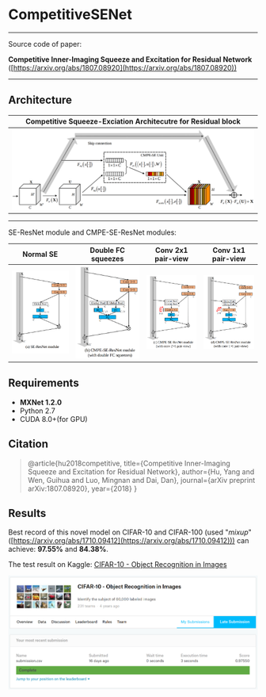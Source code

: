 # CompetitiveSENet
---

Source code of paper: 

   **Competitive Inner-Imaging Squeeze and Excitation for Residual Network** ([https://arxiv.org/abs/1807.08920](https://arxiv.org/abs/1807.08920))


---
## Architecture

|Competitive Squeeze-Exciation Architecutre for Residual block|
|-|
|![architecutre](pictures/architecture.png)|

---

SE-ResNet module and CMPE-SE-ResNet modules:

|Normal SE|Double FC squeezes|Conv 2x1 pair-view|Conv 1x1 pair-view|
|-|-|-|-|
|![](pictures/se_resnet_module.png)|![](pictures/cmpe_se_resnet_double_FC_squeeze.png)|![](pictures/cmpe_se_resnet_conv2x1.png)|![](pictures/cmpe_se_resnet_conv1x1.png)|

## Requirements

- **MXNet 1.2.0**
- Python 2.7
- CUDA 8.0+(for GPU)

## Citation
>@article{hu2018competitive,
>  title={Competitive Inner-Imaging Squeeze and Excitation for Residual Network},
>  author={Hu, Yang and Wen, Guihua and Luo, Mingnan and Dai, Dan},
>  journal={arXiv preprint arXiv:1807.08920},
>  year={2018}
>}

## Results
Best record of this novel model on CIFAR-10 and CIFAR-100 (used "*mixup*" ([https://arxiv.org/abs/1710.09412](https://arxiv.org/abs/1710.09412))) can achieve: **97.55%** and **84.38%**.
 
The test result on Kaggle: [CIFAR-10 - Object Recognition in Images](https://www.kaggle.com/c/cifar-10) 

![](pictures/cifar10_kaggle.png)

